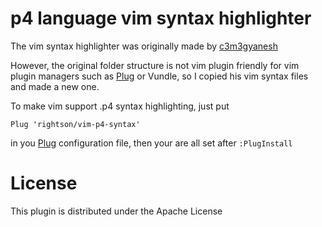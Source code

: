 # p4 language vim syntax highlighter

The vim syntax highlighter was originally made by [c3m3gyanesh](https://github.com/c3m3gyanesh/p4-syntax-highlighter-collection)

However, the original folder structure is not vim plugin friendly for vim plugin managers such as [Plug](https://github.com/junegunn/vim-plug) or Vundle, so I copied his vim syntax files and made a new one.

To make vim support .p4 syntax highlighting, just put

`
Plug 'rightson/vim-p4-syntax'
`

in you [Plug](https://github.com/junegunn/vim-plug) configuration file, then your are all set after `:PlugInstall`

# License
This plugin is distributed under the Apache License
